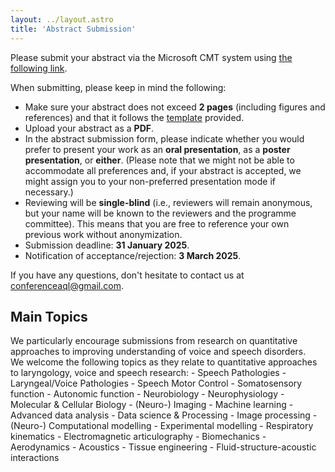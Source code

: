 ```yaml
---
layout: ../layout.astro
title: 'Abstract Submission'
---
```


Please submit your abstract via the Microsoft CMT system using [the following link](https://cmt3.research.microsoft.com/AQL2025/Submission/Index). 

When submitting, please keep in mind the following:

- Make sure your abstract does not exceed **2 pages** (including figures and references) and that it follows the [template](/Abstract_Template_AQL2025.docx) provided.
- Upload your abstract as a **PDF**.
- In the abstract submission form, please indicate whether you would prefer to present your work as an **oral presentation**, as a **poster presentation**, or **either**. (Please note that we might not be able to accommodate all preferences and, if your abstract is accepted, we might assign you to your non-preferred presentation mode if necessary.)
- Reviewing will be **single-blind** (i.e., reviewers will remain anonymous, but your name will be known to the reviewers and the programme committee). This means that you are free to reference your own previous work without anonymization.
- Submission deadline: **31 January 2025**.
- Notification of acceptance/rejection: **3 March 2025**.

If you have any questions, don't hesitate to contact us at conferenceaql@gmail.com.

<h2>Main Topics</h2>
We particularly encourage submissions from research on quantitative approaches to improving understanding of voice and speech disorders. 
<br/>We welcome the following topics as they relate to quantitative approaches to laryngology, voice and speech research: 
- Speech Pathologies
- Laryngeal/Voice Pathologies
- Speech Motor Control
- Somatosensory function
- Autonomic function
- Neurobiology
- Neurophysiology
- Molecular & Cellular Biology 
- (Neuro-) Imaging
- Machine learning
- Advanced data analysis
- Data science & Processing
- Image processing
- (Neuro-) Computational modelling
- Experimental modelling
- Respiratory kinematics
- Electromagnetic articulography
- Biomechanics
- Aerodynamics
- Acoustics
- Tissue engineering
- Fluid-structure-acoustic interactions




